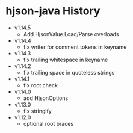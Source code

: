 # hjson-java History

- v1.14.5
  - Add HjsonValue.Load/Parse overloads
- v1.14.4
  - fix writer for comment tokens in keyname
- v1.14.3
  - fix trailing whitespace in keyname
- v1.14.2
  - fix trailing space in quoteless strings
- v1.14.1
  - fix root check
- v1.14.0
  - add HjsonOptions
- v1.13.0
  - fix stringify
- v1.12.0
  - optional root braces